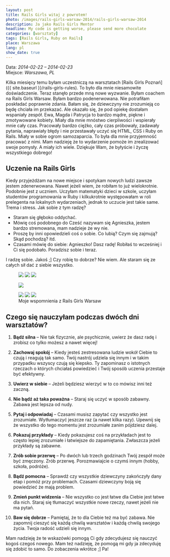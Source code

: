 ```yaml
---
layout: post
title: Rails Girls witaj z powrotem!
photo: /images/rails-girls-warsaw-2014/rails-girls-warsaw-2014
description: Ja jako Rails Girls Mentor
headline: My code is getting worse, please send more chocolate
categories: [warsztaty]
tags: [Rails Girls, Ruby on Rails]
place: Warszawa
lang: pl
show_date: true
---
```


Data: *2014-02-22 – 2014-02-23*<br>
Miejsce: *Warszawa, PL*

Kilka miesięcy temu byłam uczestniczą na warsztatach [Rails Girls Poznań]({{ site.baseurl }}/rails-girls-rules). To było dla mnie niesamowite doświadczenie. Teraz stanęło przede mną nowe wyzwanie. Byłam coachem na Rails Girls Warsaw. Byłam bardzo podenerwowana. Nie potrafiłam poskładać poprawnie zdania. Bałam się, że dziewczyny nie zrozumieją co będę chciała im przekazać. Ale okazało się, że pod opiekę dostałam wspaniały zespół. Ewa, Magda i Patrycja to bardzo mądre, piękne i zmotywowane kobiety. Miały dla mnie mnóstwo cierpliwości i wspierały mnie cały czas. Pracowały bardzo ciężko, cały czas próbowały, zadawały pytania, naprawiały błędy i nie przestawały uczyć się HTML, CSS i Ruby on Rails. Miały w sobie ogrom samozaparcia. To była dla mnie przyjemność pracować z nimi. Mam nadzieję że to wydarzenie pomoże im zrealizować swoje pomysły. A miały ich wiele. Dziękuje Wam, że byłyście i życzę wszystkiego dobrego!

## Uczenie na Rails Girls

Kiedy przyjeżdżam na nowe miejsce i spotykam nowych ludzi zawsze jestem zdenerwowana. Nawet jeżeli wiem, że robiłam to już wielokrotnie. Podobnie jest z uczniem. Uczyłam matematyki dzieci w szkole, uczyłam studentów programowania w Ruby i kilkukrotnie występowałam w roli prelegenta na lokalnych wydarzeniach, jednak to uczucie jest takie same. Trema i stress. Jak sobie z tym radzę?

- Staram się głęboko oddychać.
- Mówię coś podobnego do Cześć nazywam się Agnieszka, jestem bardzo stremowana, mam nadzieje że wy nie.
- Proszę by inni opowiedzieli coś o sobie. Co lubią? Czym się zajmują? Skąd pochodzą? itd.
- Czasami mówię do siebie: Agnieszko! Dasz radę! Robiłaś to wcześniej i Ci się podobało. Poradzisz sobie i teraz.

I radzę sobie. Jakoś ;]
Czy robię to dobrze? Nie wiem. Ale staram się ze całych sił dać z siebie wszystko.

<figure class="third">
  <a href="{{ site.baseurl_root }}/images/rails-girls-warsaw-2014/learning.jpg"><img src="{{ site.baseurl_root }}/images/rails-girls-warsaw-2014/learning.jpg"></a>
  <a href="{{ site.baseurl_root }}/images/rails-girls-warsaw-2014/food.jpg"><img src="{{ site.baseurl_root }}/images/rails-girls-warsaw-2014/food.jpg"></a>
  <a href="{{ site.baseurl_root }}/images/rails-girls-warsaw-2014/learning2.jpg"><img src="{{ site.baseurl_root }}/images/rails-girls-warsaw-2014/learning2.jpg"></a>
</figure>
<figure>
  <a href="{{ site.baseurl_root }}/images/rails-girls-warsaw-2014/all.jpg"><img src="{{ site.baseurl_root }}/images/rails-girls-warsaw-2014/all.jpg"></a>
</figure>
<figure class="third">
  <a href="{{ site.baseurl_root }}/images/rails-girls-warsaw-2014/mentors.jpg"><img src="{{ site.baseurl_root }}/images/rails-girls-warsaw-2014/mentors.jpg"></a>
  <a href="{{ site.baseurl_root }}/images/rails-girls-warsaw-2014/pictures.jpg"><img src="{{ site.baseurl_root }}/images/rails-girls-warsaw-2014/pictures.jpg"></a>
  <a href="{{ site.baseurl_root }}/images/rails-girls-warsaw-2014/team.jpg"><img src="{{ site.baseurl_root }}/images/rails-girls-warsaw-2014/team.jpg"></a>
  <figcaption>Moje wspomnienia z Rails Girls Warsaw</figcaption>
</figure>

## Czego się nauczyłam podczas dwóch dni warsztatów?

1. **Bądź silna** – Nie tak fizycznie, ale psychicznie, uwierz że dasz radę i zrobisz co tylko możesz a nawet więcej!

2. **Zachowaj spokój** – Kiedy jesteś zestresowana ludzie wokół Ciebie to czują i reagują tak samo. Twój nastrój udziela się innym i w takim przypadku wszyscy czują się kiepsko. Ty zapominasz o istotnych rzeczach o których chciałaś powiedzieć i Twój sposób uczenia przestaje być efektywny.

3. **Uwierz w siebie** – Jeżeli będziesz wierzyć w to co mówisz inni też zaczną.

4. **Nie bądź aż taka poważna** – Staraj się uczyć w sposób zabawny. Zabawa jest lepsza od nudy.

5. **Pytaj i odpowiadaj** – Czasami musisz zapytać czy wszystko jest zrozumiałe. Wytłumaczyć jeszcze raz (a nawet kilka razy). Upewnij się że wszystko do tego momentu jest zrozumiałe zanim pójdziesz dalej.

6. **Pokazuj przykłady** – Kiedy pokazujesz coś na przykładach jest to często lepiej zrozumiałe i łatwiejsze do zapamiętania. Zwłaszcza jeżeli przykłady są zabawne.

7. **Zrób sobie przerwę** – Po dwóch lub trzech godzinach Twój zespół może być zmęczony. Zrób przerwę. Porozmawiajcie o czymś innym (hobby, szkoła, podróże).

8. **Bądź pomocna** – Sprawdź czy wszystkie dziewczyny zakończyły dany etap i pomóż przy problemach. Czasami dziewczyny boją się powiedzieć że mają problem.

9. **Zmień punkt widzenia** – Nie wszystko co jest łatwe dla Ciebie jest łatwe dla nich. Staraj się tłumaczyć wszystkie nowe rzeczy, nawet jeżeli nie ma pytań.

10. **Baw się dobrze** – Pamiętaj, że to dla Ciebie też ma być zabawa. Nie zapomnij cieszyć się każdą chwilą warsztatów i każdą chwilą swojego życia. Twoja radość udzieli się innym.

Mam nadzieję że te wskazówki pomogą Ci gdy zdecydujesz się nauczyć kogoś czegoś nowego. Mam też nadzieję, że pomogą mi gdy ja zdecyduję się zdobić to samo.
Do zobaczenia wkrótce ;] Pa!
